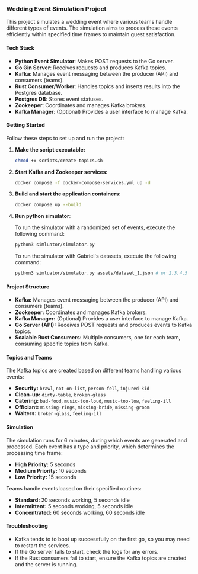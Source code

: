 ### Wedding Event Simulation Project

This project simulates a wedding event where various teams handle different types of events. The simulation aims to process these events efficiently within specified time frames to maintain guest satisfaction.

#### Tech Stack

- **Python Event Simulator**: Makes POST requests to the Go server.
- **Go Gin Server**: Receives requests and produces Kafka topics.
- **Kafka**: Manages event messaging between the producer (API) and consumers (teams).
- **Rust Consumer/Worker**: Handles topics and inserts results into the Postgres database.
- **Postgres DB**: Stores event statuses.
- **Zookeeper**: Coordinates and manages Kafka brokers.
- **Kafka Manager**: (Optional) Provides a user interface to manage Kafka.

#### Getting Started

Follow these steps to set up and run the project:

1. **Make the script executable:**

   ```bash
   chmod +x scripts/create-topics.sh
   ```

2. **Start Kafka and Zookeeper services:**

   ```bash
   docker compose -f docker-compose-services.yml up -d
   ```

3. **Build and start the application containers:**

   ```bash
   docker compose up --build
   ```

4. **Run python simulator**:

   To run the simulator with a randomized set of events, execute the following command:

   ```bash
   python3 simluator/simulator.py
   ```

   To run the simulator with Gabriel's datasets, execute the following command:

   ```bash
   python3 simluator/simulator.py assets/dataset_1.json # or 2,3,4,5
   ```

#### Project Structure

- **Kafka:** Manages event messaging between the producer (API) and consumers (teams).
- **Zookeeper:** Coordinates and manages Kafka brokers.
- **Kafka Manager:** (Optional) Provides a user interface to manage Kafka.
- **Go Server (API):** Receives POST requests and produces events to Kafka topics.
- **Scalable Rust Consumers:** Multiple consumers, one for each team, consuming specific topics from Kafka.

#### Topics and Teams

The Kafka topics are created based on different teams handling various events:

- **Security:** `brawl`, `not-on-list`, `person-fell`, `injured-kid`
- **Clean-up:** `dirty-table`, `broken-glass`
- **Catering:** `bad-food`, `music-too-loud`, `music-too-low`, `feeling-ill`
- **Officiant:** `missing-rings`, `missing-bride`, `missing-groom`
- **Waiters:** `broken-glass`, `feeling-ill`

#### Simulation

The simulation runs for 6 minutes, during which events are generated and processed. Each event has a type and priority, which determines the processing time frame:

- **High Priority:** 5 seconds
- **Medium Priority:** 10 seconds
- **Low Priority:** 15 seconds

Teams handle events based on their specified routines:

- **Standard:** 20 seconds working, 5 seconds idle
- **Intermittent:** 5 seconds working, 5 seconds idle
- **Concentrated:** 60 seconds working, 60 seconds idle

#### Troubleshooting

- Kafka tends to to boot up successfully on the first go, so you may need to restart the services.
- If the Go server fails to start, check the logs for any errors.
- If the Rust consumers fail to start, ensure the Kafka topics are created and the server is running.
